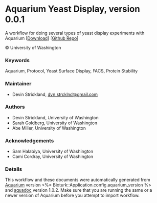 # Aquarium Yeast Display, version 0.0.1

A workflow for doing several types of yeast display experiments with Aquarium [[Download](aq-yeast-display.aq)] [[Github Repo](https://github.com/dvnstrcklnd/aq-yeast-display)]

&copy; University of Washington

### Keywords
Aquarium, Protocol, Yeast Surface Display, FACS, Protein Stability

### Maintainer
- Devin Strickland, <dvn.strcklnd@gmail.com>

### Authors
  - Devin Strickland, University of Washington
  - Sarah Goldberg, University of Washington
  - Abe Miller, University of Washington

### Acknowledgements
  - Sam Halabiya, University of Washington
  - Cami Cordray, University of Washington

### Details
This workflow and these documents were automatically generated from
[Aquarium](http://www.aquarium.bio) version <%= Bioturk::Application.config.aquarium_version %> and
[aquadoc](https://github.com/klavinslab/aquadoc) version 1.0.2.
Make sure that you are running the same or a newer version of Aquarium before you attempt to
import workflow.
